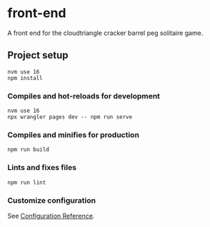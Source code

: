 # front-end

A front end for the cloudtriangle cracker barrel peg solitaire game. 

## Project setup
```
nvm use 16 
npm install
```

### Compiles and hot-reloads for development
```
nvm use 16 
npx wrangler pages dev -- npm run serve
```

### Compiles and minifies for production
```
npm run build
```

### Lints and fixes files
```
npm run lint
```

### Customize configuration
See [Configuration Reference](https://cli.vuejs.org/config/).
